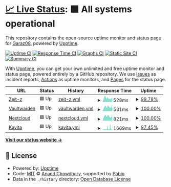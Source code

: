 # [📈 Live Status](https://upptime.zeit-z.de): <!--live status--> **🟩 All systems operational**

This repository contains the open-source uptime monitor and status page for [Garaz08](https://upptime.zeit-z.de), powered by [Upptime](https://github.com/upptime/upptime).

[![Uptime CI](https://github.com/Garaz08/upptime/workflows/Uptime%20CI/badge.svg)](https://github.com/Garaz08/upptime/actions?query=workflow%3A%22Uptime+CI%22)
[![Response Time CI](https://github.com/Garaz08/upptime/workflows/Response%20Time%20CI/badge.svg)](https://github.com/Garaz08/upptime/actions?query=workflow%3A%22Response+Time+CI%22)
[![Graphs CI](https://github.com/Garaz08/upptime/workflows/Graphs%20CI/badge.svg)](https://github.com/Garaz08/upptime/actions?query=workflow%3A%22Graphs+CI%22)
[![Static Site CI](https://github.com/Garaz08/upptime/workflows/Static%20Site%20CI/badge.svg)](https://github.com/Garaz08/upptime/actions?query=workflow%3A%22Static+Site+CI%22)
[![Summary CI](https://github.com/Garaz08/upptime/workflows/Summary%20CI/badge.svg)](https://github.com/Garaz08/upptime/actions?query=workflow%3A%22Summary+CI%22)

With [Upptime](https://upptime.js.org), you can get your own unlimited and free uptime monitor and status page, powered entirely by a GitHub repository. We use [Issues](https://github.com/Garaz08/upptime/issues) as incident reports, [Actions](https://github.com/Garaz08/upptime/actions) as uptime monitors, and [Pages](https://upptime.zeit-z.de) for the status page.

<!--start: status pages-->
<!-- This summary is generated by Upptime (https://github.com/upptime/upptime) -->
<!-- Do not edit this manually, your changes will be overwritten -->
<!-- prettier-ignore -->
| URL | Status | History | Response Time | Uptime |
| --- | ------ | ------- | ------------- | ------ |
| <img alt="" src="https://icons.duckduckgo.com/ip3/zeit-z.de.ico" height="13"> [Zeit-z](https://zeit-z.de) | 🟩 Up | [zeit-z.yml](https://github.com/Garaz08/upptime/commits/HEAD/history/zeit-z.yml) | <details><summary><img alt="Response time graph" src="./graphs/zeit-z/response-time-week.png" height="20"> 528ms</summary><br><a href="https://upptime.zeit-z.de/history/zeit-z"><img alt="Response time 676" src="https://img.shields.io/endpoint?url=https%3A%2F%2Fraw.githubusercontent.com%2FGaraz08%2Fupptime%2FHEAD%2Fapi%2Fzeit-z%2Fresponse-time.json"></a><br><a href="https://upptime.zeit-z.de/history/zeit-z"><img alt="24-hour response time 652" src="https://img.shields.io/endpoint?url=https%3A%2F%2Fraw.githubusercontent.com%2FGaraz08%2Fupptime%2FHEAD%2Fapi%2Fzeit-z%2Fresponse-time-day.json"></a><br><a href="https://upptime.zeit-z.de/history/zeit-z"><img alt="7-day response time 528" src="https://img.shields.io/endpoint?url=https%3A%2F%2Fraw.githubusercontent.com%2FGaraz08%2Fupptime%2FHEAD%2Fapi%2Fzeit-z%2Fresponse-time-week.json"></a><br><a href="https://upptime.zeit-z.de/history/zeit-z"><img alt="30-day response time 724" src="https://img.shields.io/endpoint?url=https%3A%2F%2Fraw.githubusercontent.com%2FGaraz08%2Fupptime%2FHEAD%2Fapi%2Fzeit-z%2Fresponse-time-month.json"></a><br><a href="https://upptime.zeit-z.de/history/zeit-z"><img alt="1-year response time 676" src="https://img.shields.io/endpoint?url=https%3A%2F%2Fraw.githubusercontent.com%2FGaraz08%2Fupptime%2FHEAD%2Fapi%2Fzeit-z%2Fresponse-time-year.json"></a></details> | <details><summary><a href="https://upptime.zeit-z.de/history/zeit-z">99.78%</a></summary><a href="https://upptime.zeit-z.de/history/zeit-z"><img alt="All-time uptime 99.62%" src="https://img.shields.io/endpoint?url=https%3A%2F%2Fraw.githubusercontent.com%2FGaraz08%2Fupptime%2FHEAD%2Fapi%2Fzeit-z%2Fuptime.json"></a><br><a href="https://upptime.zeit-z.de/history/zeit-z"><img alt="24-hour uptime 100.00%" src="https://img.shields.io/endpoint?url=https%3A%2F%2Fraw.githubusercontent.com%2FGaraz08%2Fupptime%2FHEAD%2Fapi%2Fzeit-z%2Fuptime-day.json"></a><br><a href="https://upptime.zeit-z.de/history/zeit-z"><img alt="7-day uptime 99.78%" src="https://img.shields.io/endpoint?url=https%3A%2F%2Fraw.githubusercontent.com%2FGaraz08%2Fupptime%2FHEAD%2Fapi%2Fzeit-z%2Fuptime-week.json"></a><br><a href="https://upptime.zeit-z.de/history/zeit-z"><img alt="30-day uptime 99.56%" src="https://img.shields.io/endpoint?url=https%3A%2F%2Fraw.githubusercontent.com%2FGaraz08%2Fupptime%2FHEAD%2Fapi%2Fzeit-z%2Fuptime-month.json"></a><br><a href="https://upptime.zeit-z.de/history/zeit-z"><img alt="1-year uptime 99.62%" src="https://img.shields.io/endpoint?url=https%3A%2F%2Fraw.githubusercontent.com%2FGaraz08%2Fupptime%2FHEAD%2Fapi%2Fzeit-z%2Fuptime-year.json"></a></details>
| <img alt="" src="https://icons.duckduckgo.com/ip3/bw.zeit-z.de.ico" height="13"> [Vaultwarden](https://bw.zeit-z.de/) | 🟩 Up | [vaultwarden.yml](https://github.com/Garaz08/upptime/commits/HEAD/history/vaultwarden.yml) | <details><summary><img alt="Response time graph" src="./graphs/vaultwarden/response-time-week.png" height="20"> 531ms</summary><br><a href="https://upptime.zeit-z.de/history/vaultwarden"><img alt="Response time 544" src="https://img.shields.io/endpoint?url=https%3A%2F%2Fraw.githubusercontent.com%2FGaraz08%2Fupptime%2FHEAD%2Fapi%2Fvaultwarden%2Fresponse-time.json"></a><br><a href="https://upptime.zeit-z.de/history/vaultwarden"><img alt="24-hour response time 753" src="https://img.shields.io/endpoint?url=https%3A%2F%2Fraw.githubusercontent.com%2FGaraz08%2Fupptime%2FHEAD%2Fapi%2Fvaultwarden%2Fresponse-time-day.json"></a><br><a href="https://upptime.zeit-z.de/history/vaultwarden"><img alt="7-day response time 531" src="https://img.shields.io/endpoint?url=https%3A%2F%2Fraw.githubusercontent.com%2FGaraz08%2Fupptime%2FHEAD%2Fapi%2Fvaultwarden%2Fresponse-time-week.json"></a><br><a href="https://upptime.zeit-z.de/history/vaultwarden"><img alt="30-day response time 557" src="https://img.shields.io/endpoint?url=https%3A%2F%2Fraw.githubusercontent.com%2FGaraz08%2Fupptime%2FHEAD%2Fapi%2Fvaultwarden%2Fresponse-time-month.json"></a><br><a href="https://upptime.zeit-z.de/history/vaultwarden"><img alt="1-year response time 544" src="https://img.shields.io/endpoint?url=https%3A%2F%2Fraw.githubusercontent.com%2FGaraz08%2Fupptime%2FHEAD%2Fapi%2Fvaultwarden%2Fresponse-time-year.json"></a></details> | <details><summary><a href="https://upptime.zeit-z.de/history/vaultwarden">100.00%</a></summary><a href="https://upptime.zeit-z.de/history/vaultwarden"><img alt="All-time uptime 100.00%" src="https://img.shields.io/endpoint?url=https%3A%2F%2Fraw.githubusercontent.com%2FGaraz08%2Fupptime%2FHEAD%2Fapi%2Fvaultwarden%2Fuptime.json"></a><br><a href="https://upptime.zeit-z.de/history/vaultwarden"><img alt="24-hour uptime 100.00%" src="https://img.shields.io/endpoint?url=https%3A%2F%2Fraw.githubusercontent.com%2FGaraz08%2Fupptime%2FHEAD%2Fapi%2Fvaultwarden%2Fuptime-day.json"></a><br><a href="https://upptime.zeit-z.de/history/vaultwarden"><img alt="7-day uptime 100.00%" src="https://img.shields.io/endpoint?url=https%3A%2F%2Fraw.githubusercontent.com%2FGaraz08%2Fupptime%2FHEAD%2Fapi%2Fvaultwarden%2Fuptime-week.json"></a><br><a href="https://upptime.zeit-z.de/history/vaultwarden"><img alt="30-day uptime 100.00%" src="https://img.shields.io/endpoint?url=https%3A%2F%2Fraw.githubusercontent.com%2FGaraz08%2Fupptime%2FHEAD%2Fapi%2Fvaultwarden%2Fuptime-month.json"></a><br><a href="https://upptime.zeit-z.de/history/vaultwarden"><img alt="1-year uptime 100.00%" src="https://img.shields.io/endpoint?url=https%3A%2F%2Fraw.githubusercontent.com%2FGaraz08%2Fupptime%2FHEAD%2Fapi%2Fvaultwarden%2Fuptime-year.json"></a></details>
| <img alt="" src="https://icons.duckduckgo.com/ip3/cloud.zeit-z.de.ico" height="13"> [Nextcloud](https://cloud.zeit-z.de/) | 🟩 Up | [nextcloud.yml](https://github.com/Garaz08/upptime/commits/HEAD/history/nextcloud.yml) | <details><summary><img alt="Response time graph" src="./graphs/nextcloud/response-time-week.png" height="20"> 821ms</summary><br><a href="https://upptime.zeit-z.de/history/nextcloud"><img alt="Response time 878" src="https://img.shields.io/endpoint?url=https%3A%2F%2Fraw.githubusercontent.com%2FGaraz08%2Fupptime%2FHEAD%2Fapi%2Fnextcloud%2Fresponse-time.json"></a><br><a href="https://upptime.zeit-z.de/history/nextcloud"><img alt="24-hour response time 1007" src="https://img.shields.io/endpoint?url=https%3A%2F%2Fraw.githubusercontent.com%2FGaraz08%2Fupptime%2FHEAD%2Fapi%2Fnextcloud%2Fresponse-time-day.json"></a><br><a href="https://upptime.zeit-z.de/history/nextcloud"><img alt="7-day response time 821" src="https://img.shields.io/endpoint?url=https%3A%2F%2Fraw.githubusercontent.com%2FGaraz08%2Fupptime%2FHEAD%2Fapi%2Fnextcloud%2Fresponse-time-week.json"></a><br><a href="https://upptime.zeit-z.de/history/nextcloud"><img alt="30-day response time 899" src="https://img.shields.io/endpoint?url=https%3A%2F%2Fraw.githubusercontent.com%2FGaraz08%2Fupptime%2FHEAD%2Fapi%2Fnextcloud%2Fresponse-time-month.json"></a><br><a href="https://upptime.zeit-z.de/history/nextcloud"><img alt="1-year response time 878" src="https://img.shields.io/endpoint?url=https%3A%2F%2Fraw.githubusercontent.com%2FGaraz08%2Fupptime%2FHEAD%2Fapi%2Fnextcloud%2Fresponse-time-year.json"></a></details> | <details><summary><a href="https://upptime.zeit-z.de/history/nextcloud">100.00%</a></summary><a href="https://upptime.zeit-z.de/history/nextcloud"><img alt="All-time uptime 100.00%" src="https://img.shields.io/endpoint?url=https%3A%2F%2Fraw.githubusercontent.com%2FGaraz08%2Fupptime%2FHEAD%2Fapi%2Fnextcloud%2Fuptime.json"></a><br><a href="https://upptime.zeit-z.de/history/nextcloud"><img alt="24-hour uptime 100.00%" src="https://img.shields.io/endpoint?url=https%3A%2F%2Fraw.githubusercontent.com%2FGaraz08%2Fupptime%2FHEAD%2Fapi%2Fnextcloud%2Fuptime-day.json"></a><br><a href="https://upptime.zeit-z.de/history/nextcloud"><img alt="7-day uptime 100.00%" src="https://img.shields.io/endpoint?url=https%3A%2F%2Fraw.githubusercontent.com%2FGaraz08%2Fupptime%2FHEAD%2Fapi%2Fnextcloud%2Fuptime-week.json"></a><br><a href="https://upptime.zeit-z.de/history/nextcloud"><img alt="30-day uptime 100.00%" src="https://img.shields.io/endpoint?url=https%3A%2F%2Fraw.githubusercontent.com%2FGaraz08%2Fupptime%2FHEAD%2Fapi%2Fnextcloud%2Fuptime-month.json"></a><br><a href="https://upptime.zeit-z.de/history/nextcloud"><img alt="1-year uptime 100.00%" src="https://img.shields.io/endpoint?url=https%3A%2F%2Fraw.githubusercontent.com%2FGaraz08%2Fupptime%2FHEAD%2Fapi%2Fnextcloud%2Fuptime-year.json"></a></details>
| <img alt="" src="https://icons.duckduckgo.com/ip3/kavita.zeit-z.de.ico" height="13"> [Kavita](https://kavita.zeit-z.de/) | 🟩 Up | [kavita.yml](https://github.com/Garaz08/upptime/commits/HEAD/history/kavita.yml) | <details><summary><img alt="Response time graph" src="./graphs/kavita/response-time-week.png" height="20"> 1669ms</summary><br><a href="https://upptime.zeit-z.de/history/kavita"><img alt="Response time 2110" src="https://img.shields.io/endpoint?url=https%3A%2F%2Fraw.githubusercontent.com%2FGaraz08%2Fupptime%2FHEAD%2Fapi%2Fkavita%2Fresponse-time.json"></a><br><a href="https://upptime.zeit-z.de/history/kavita"><img alt="24-hour response time 992" src="https://img.shields.io/endpoint?url=https%3A%2F%2Fraw.githubusercontent.com%2FGaraz08%2Fupptime%2FHEAD%2Fapi%2Fkavita%2Fresponse-time-day.json"></a><br><a href="https://upptime.zeit-z.de/history/kavita"><img alt="7-day response time 1669" src="https://img.shields.io/endpoint?url=https%3A%2F%2Fraw.githubusercontent.com%2FGaraz08%2Fupptime%2FHEAD%2Fapi%2Fkavita%2Fresponse-time-week.json"></a><br><a href="https://upptime.zeit-z.de/history/kavita"><img alt="30-day response time 2355" src="https://img.shields.io/endpoint?url=https%3A%2F%2Fraw.githubusercontent.com%2FGaraz08%2Fupptime%2FHEAD%2Fapi%2Fkavita%2Fresponse-time-month.json"></a><br><a href="https://upptime.zeit-z.de/history/kavita"><img alt="1-year response time 2110" src="https://img.shields.io/endpoint?url=https%3A%2F%2Fraw.githubusercontent.com%2FGaraz08%2Fupptime%2FHEAD%2Fapi%2Fkavita%2Fresponse-time-year.json"></a></details> | <details><summary><a href="https://upptime.zeit-z.de/history/kavita">97.45%</a></summary><a href="https://upptime.zeit-z.de/history/kavita"><img alt="All-time uptime 97.62%" src="https://img.shields.io/endpoint?url=https%3A%2F%2Fraw.githubusercontent.com%2FGaraz08%2Fupptime%2FHEAD%2Fapi%2Fkavita%2Fuptime.json"></a><br><a href="https://upptime.zeit-z.de/history/kavita"><img alt="24-hour uptime 98.15%" src="https://img.shields.io/endpoint?url=https%3A%2F%2Fraw.githubusercontent.com%2FGaraz08%2Fupptime%2FHEAD%2Fapi%2Fkavita%2Fuptime-day.json"></a><br><a href="https://upptime.zeit-z.de/history/kavita"><img alt="7-day uptime 97.45%" src="https://img.shields.io/endpoint?url=https%3A%2F%2Fraw.githubusercontent.com%2FGaraz08%2Fupptime%2FHEAD%2Fapi%2Fkavita%2Fuptime-week.json"></a><br><a href="https://upptime.zeit-z.de/history/kavita"><img alt="30-day uptime 97.29%" src="https://img.shields.io/endpoint?url=https%3A%2F%2Fraw.githubusercontent.com%2FGaraz08%2Fupptime%2FHEAD%2Fapi%2Fkavita%2Fuptime-month.json"></a><br><a href="https://upptime.zeit-z.de/history/kavita"><img alt="1-year uptime 97.62%" src="https://img.shields.io/endpoint?url=https%3A%2F%2Fraw.githubusercontent.com%2FGaraz08%2Fupptime%2FHEAD%2Fapi%2Fkavita%2Fuptime-year.json"></a></details>

<!--end: status pages-->

[**Visit our status website →**](https://upptime.zeit-z.de)

## 📄 License

- Powered by: [Upptime](https://github.com/upptime/upptime)
- Code: [MIT](./LICENSE) © [Anand Chowdhary](https://anandchowdhary.com), supported by [Pabio](https://pabio.com)
- Data in the `./history` directory: [Open Database License](https://opendatacommons.org/licenses/odbl/1-0/)

